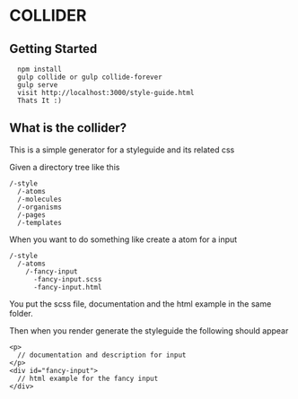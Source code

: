 # COLLIDER

## Getting Started

```
  npm install
  gulp collide or gulp collide-forever
  gulp serve
  visit http://localhost:3000/style-guide.html
  Thats It :) 
```

## What is the collider?

This is a simple generator for a styleguide and its related css

Given a directory tree like this

```
/-style
  /-atoms
  /-molecules
  /-organisms
  /-pages
  /-templates
```

When you want to do something like create a atom for a input

```
/-style
  /-atoms
    /-fancy-input
      -fancy-input.scss
      -fancy-input.html
```

You put the scss file, documentation and the html example in the same folder.

Then when you render generate the styleguide the following should appear

```
<p>
  // documentation and description for input
</p>
<div id="fancy-input"> 
  // html example for the fancy input
</div>
```
